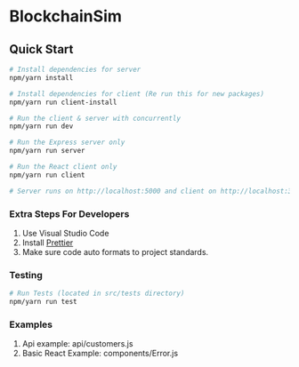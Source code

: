 <!-- @format -->

# BlockchainSim

## Quick Start

```bash
# Install dependencies for server
npm/yarn install

# Install dependencies for client (Re run this for new packages)
npm/yarn run client-install

# Run the client & server with concurrently
npm/yarn run dev

# Run the Express server only
npm/yarn run server

# Run the React client only
npm/yarn run client

# Server runs on http://localhost:5000 and client on http://localhost:3000
```

### Extra Steps For Developers 

1. Use Visual Studio Code
2. Install [Prettier](https://marketplace.visualstudio.com/items?itemName=esbenp.prettier-vscode)
3. Make sure code auto formats to project standards.

### Testing

```bash
# Run Tests (located in src/tests directory)
npm/yarn run test
```

### Examples

1. Api example: api/customers.js
2. Basic React Example: components/Error.js
